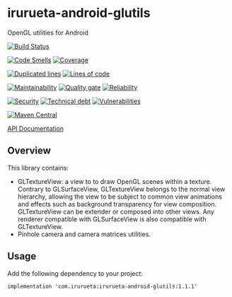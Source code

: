 # irurueta-android-glutils

OpenGL utilities for Android

[![Build Status](https://github.com/albertoirurueta/irurueta-android-glutils/actions/workflows/main.yml/badge.svg)](https://github.com/albertoirurueta/irurueta-android-glutils/actions)

[![Code Smells](https://sonarcloud.io/api/project_badges/measure?project=albertoirurueta_irurueta-android-glutils&metric=code_smells)](https://sonarcloud.io/dashboard?id=albertoirurueta_irurueta-android-glutils)
[![Coverage](https://sonarcloud.io/api/project_badges/measure?project=albertoirurueta_irurueta-android-glutils&metric=coverage)](https://sonarcloud.io/dashboard?id=albertoirurueta_irurueta-android-glutils)

[![Duplicated lines](https://sonarcloud.io/api/project_badges/measure?project=albertoirurueta_irurueta-android-glutils&metric=duplicated_lines_density)](https://sonarcloud.io/dashboard?id=albertoirurueta_irurueta-android-glutils)
[![Lines of code](https://sonarcloud.io/api/project_badges/measure?project=albertoirurueta_irurueta-android-glutils&metric=ncloc)](https://sonarcloud.io/dashboard?id=albertoirurueta_irurueta-android-glutils)

[![Maintainability](https://sonarcloud.io/api/project_badges/measure?project=albertoirurueta_irurueta-android-glutils&metric=sqale_rating)](https://sonarcloud.io/dashboard?id=albertoirurueta_irurueta-android-glutils)
[![Quality gate](https://sonarcloud.io/api/project_badges/measure?project=albertoirurueta_irurueta-android-glutils&metric=alert_status)](https://sonarcloud.io/dashboard?id=albertoirurueta_irurueta-android-glutils)
[![Reliability](https://sonarcloud.io/api/project_badges/measure?project=albertoirurueta_irurueta-android-glutils&metric=reliability_rating)](https://sonarcloud.io/dashboard?id=albertoirurueta_irurueta-android-glutils)

[![Security](https://sonarcloud.io/api/project_badges/measure?project=albertoirurueta_irurueta-android-glutils&metric=security_rating)](https://sonarcloud.io/dashboard?id=albertoirurueta_irurueta-android-glutils)
[![Technical debt](https://sonarcloud.io/api/project_badges/measure?project=albertoirurueta_irurueta-android-glutils&metric=sqale_index)](https://sonarcloud.io/dashboard?id=albertoirurueta_irurueta-android-glutils)
[![Vulnerabilities](https://sonarcloud.io/api/project_badges/measure?project=albertoirurueta_irurueta-android-glutils&metric=vulnerabilities)](https://sonarcloud.io/dashboard?id=albertoirurueta_irurueta-android-glutils)

[![Maven Central](https://maven-badges.herokuapp.com/maven-central/com.irurueta/irurueta-android-glutils/badge.svg)](https://search.maven.org/artifact/com.irurueta/irurueta-android-glutils/1.0.0/aar)

[API Documentation](http://albertoirurueta.github.io/irurueta-android-glutils)

## Overview

This library contains:

- GLTextureView: a view to to draw OpenGL scenes within a texture. Contrary to GLSurfaceView,
    GLTextureView belongs to the normal view hierarchy, allowing the view to be subject to common 
  view animations and effects such as background transparency for view composition.   
  GLTextureView can be extender or composed into other views. Any renderer compatible with 
  GLSurfaceView is also compatible with GLTextureView.
- Pinhole camera and camera matrices utilities.

## Usage

Add the following dependency to your project:

```
implementation 'com.irurueta:irurueta-android-glutils:1.1.1'
```
